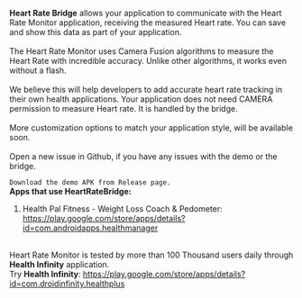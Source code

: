 **Heart Rate Bridge** allows your application to communicate with the Heart Rate Monitor application, receiving the measured Heart rate. You can save and show this data as part of your application.
<br><br>The Heart Rate Monitor uses Camera Fusion algorithms to measure the Heart Rate with incredible accuracy. Unlike other algorithms, it works even without a flash.
<br><br>We believe this will help developers to add accurate heart rate tracking in their own health applications. Your application does not need CAMERA permission to measure Heart rate. It is handled by the bridge.
<br><br>More customization options to match your application style, will be available soon.
<br><br>Open a new issue in Github, if you have any issues with the demo or the bridge.<br>

`Download the demo APK from Release page.`
<br>
**Apps that use HeartRateBridge:**
1. Health Pal Fitness - Weight Loss Coach & Pedometer: https://play.google.com/store/apps/details?id=com.androidapps.healthmanager

<br>Heart Rate Monitor is tested by more than 100 Thousand users daily through **Health Infinity** application. 
<br>Try **Health Infinity**: https://play.google.com/store/apps/details?id=com.droidinfinity.healthplus
